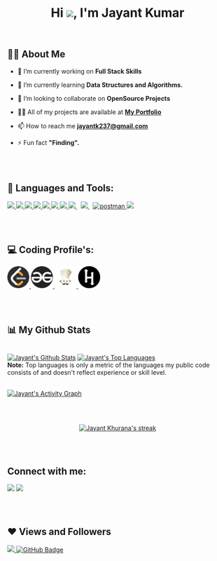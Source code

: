 
<h1 align="center">Hi <img src="https://raw.githubusercontent.com/MartinHeinz/MartinHeinz/master/wave.gif" width="30px">, I'm Jayant Kumar</h1>

<br/>

## 🙋‍♂️ About Me

- 🔭 I’m currently working on **Full Stack Skills**

- 🌱 I’m currently learning **Data Structures and Algorithms.**

- 👯 I’m looking to collaborate on **OpenSource Projects**

- 👨‍💻 All of my projects are available at **[My Portfolio](http://jayantkr.rf.gd/)**

- 📫 How to reach me **jayantk237@gmail.com**

- ⚡ Fun fact **"Finding".**

<br/>
<br/>

## 🚀 Languages and Tools:

<p align="left"> 
    <a href="https://www.java.com" target="_blank"> <img src="https://img.icons8.com/color/48/000000/java-coffee-cup-logo.png"/> </a>
    <a href="https://reactjs.org/" target="_blank"> <img src="https://img.icons8.com/color/48/000000/react-native.png"/> </a>
    <a href="https://spring.io/projects/spring-boot" target="_blank"> <img src="https://img.icons8.com/color/48/000000/spring-logo.png"/> </a> 
    <a href="https://developer.mozilla.org/en-US/docs/Web/JavaScript" target="_blank"> <img src="https://img.icons8.com/color/48/000000/javascript.png"/> </a> 
    <a href="https://www.w3.org/html/" target="_blank"> <img src="https://img.icons8.com/color/48/000000/html-5.png"/> </a> 
    <a href="https://www.w3schools.com/css/" target="_blank"> <img src="https://img.icons8.com/color/48/000000/css3.png"/> </a> 
    <a href="https://getbootstrap.com" target="_blank"> <img src="https://img.icons8.com/color/48/000000/bootstrap.png"/> </a> 
    <a style="padding-right:8px;" href="https://nodejs.org" target="_blank"> <img src="https://img.icons8.com/color/48/000000/nodejs.png"/> </a> 
    <a style="padding-right:8px;" href="https://www.mysql.com/" target="_blank"> <img src="https://img.icons8.com/fluent/50/000000/mysql-logo.png"/> </a>
        <a href="https://postman.com" target="_blank"> <img src="https://www.vectorlogo.zone/logos/getpostman/getpostman-icon.svg" alt="postman" width="45" height="45"/> </a>   
    <a href="https://git-scm.com/" target="_blank"> <img src="https://img.icons8.com/color/48/000000/git.png"/> </a> 
</p>

<br/>
<br/>

## 💻 Coding Profile's:

<p align="left"> 
    <a href="https://leetcode.com/Jayantk237/" target="_blank"> <img src="https://github.com/Jayantk123/know-about-me/blob/main/leetcode-logo.png" width="50vh"> </a>
    <a href="https://auth.geeksforgeeks.org/user/jayantk237/practice/" target="_blank"> <img src="https://github.com/Jayantk123/know-about-me/blob/main/gfg%20logo.png" width="50vh"> </a>
    <a href="https://www.codechef.com/users/jayantk237/" target="_blank"> <img src="https://github.com/Jayantk123/know-about-me/blob/main/codechef-logo.png" width="50vh"> </a>
    <a href="https://www.hackerrank.com/jayantk237?hr_r=1" target="_blank"> <img src="https://github.com/Jayantk123/know-about-me/blob/main/hackerrank-logo.png" width="50vh"> </a>

</p>

<br/>
<br/>

## 📊 My Github Stats

  <br/>
    <a href="https://github.com/Jayantk123/github-readme-stats"><img alt="Jayant's Github Stats" src="https://github-readme-stats.vercel.app/api?username=Jayantk123&show_icons=true&count_private=true&theme=react&hide_border=true&bg_color=0D1117" /></a>
  <a href="https://github.com/Jayantk123/github-readme-stats"><img alt="Jayant's Top Languages" src="https://github-readme-stats.vercel.app/api/top-langs/?username=Jayantk123&langs_count=8&count_private=true&layout=compact&theme=react&hide_border=true&bg_color=0D1117" /></a>
  <br/>
  <b>Note:</b> Top languages is only a metric of the languages my public code consists of and doesn't reflect experience or skill level.


<br/>
<br/>

<a href="https://github.com/Jayantk123/github-readme-activity-graph"><img alt="Jayant's Activity Graph" src="https://activity-graph.herokuapp.com/graph?username=Jayantk123&bg_color=0D1117&color=5BCDEC&line=5BCDEC&point=FFFFFF&hide_border=true" /></a>

<br/>
<br/>

<p align="center">
    <a href="https://github.com/Jayantk123/github-readme-streak-stats">
        <img title="🔥 Get streak stats for your profile at git.io/streak-stats" alt="Jayant Khurana's streak" src="https://github-readme-streak-stats.herokuapp.com/?user=Jayantk123&theme=black-ice&hide_border=true&stroke=0000&background=060A0CD0"/>
    </a>
</p>

<br/>
<br/>

## Connect with me:
<p align="center">

<a href = "https://www.linkedin.com/in/jayant-kumar-98026b1a6/" target="_blank"><img src="https://img.icons8.com/fluent/48/000000/linkedin.png"/></a>
<a href = "https://www.instagram.com/jayantk_21/" target="_blank"><img src="https://img.icons8.com/fluent/48/000000/instagram-new.png"/></a>


</p>

<br/>
<br/>

## ❤ Views and Followers
<a href="https://github.com/Jayantk123/github-profile-views-counter">
    <img src="https://komarev.com/ghpvc/?username=Jayantk123">
</a>
<a href="https://github.com/Jayantk123?tab=followers"><img src="https://img.shields.io/github/followers/Jayantk123?label=Followers&style=social" alt="GitHub Badge"></a>


